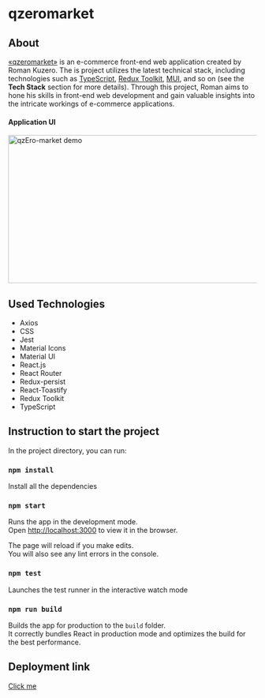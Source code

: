 # qzeromarket

## About
[«qzeromarket»](https://qzero-market.netlify.app/) is an e-commerce front-end web application created by Roman Kuzero. The is project utilizes the latest technical stack, including technologies such as [TypeScript](https://www.typescriptlang.org/), [Redux Toolkit](https://redux-toolkit.js.org/), [MUI](https://mui.com/), and so on (see the **Tech Stack** section for more details). Through this project, Roman aims to hone his skills in front-end web development and gain valuable insights into the intricate workings of e-commerce applications.

#### Application UI
<img alt="qzEro-market demo" src="https://user-images.githubusercontent.com/56063335/192341136-772cd2b2-506b-4989-b7d5-3415baefdab1.gif" width="550" height="300"/>

## Used Technologies
- Axios
- CSS
- Jest
- Material Icons
- Material UI 
- React.js 
- React Router
- Redux-persist
- React-Toastify
- Redux Toolkit
- TypeScript

## Instruction to start the project

In the project directory, you can run:

### `npm install`

Install all the dependencies

### `npm start`

Runs the app in the development mode.\
Open [http://localhost:3000](http://localhost:3000) to view it in the browser.

The page will reload if you make edits.\
You will also see any lint errors in the console.

### `npm test`

Launches the test runner in the interactive watch mode

### `npm run build`

Builds the app for production to the `build` folder.\
It correctly bundles React in production mode and optimizes the build for the best performance.

## Deployment link
[Click me](https://qzero-market.netlify.app/)
